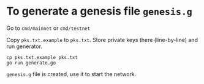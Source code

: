 # To generate a genesis file `genesis.g`

Go to `cmd/mainnet` or `cmd/testnet`

Copy `pks.txt.example` to `pks.txt`. Store private keys there (line-by-line) and run generator.
```
cp pks.txt.example pks.txt
go run generate.go
```

`genesis.g` file is created, use it to start the network.